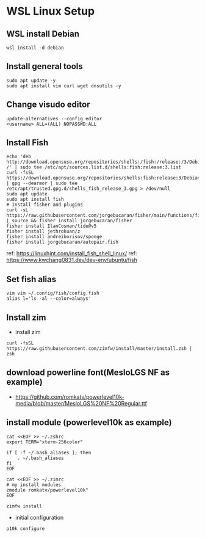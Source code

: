 # WSL Linux Setup

## WSL install Debian
```shell
wsl install -d debian
```

## Install general tools
```shell
sudo apt update -y
sudo apt install vim curl wget dnsutils -y
```

## Change visudo editor
```shell
update-alternatives --config editor
<username> ALL=(ALL) NOPASSWD:ALL
```

## Install Fish
```shell
echo 'deb http://download.opensuse.org/repositories/shells:/fish:/release:/3/Debian_11/ /' | sudo tee /etc/apt/sources.list.d/shells:fish:release:3.list
curl -fsSL https://download.opensuse.org/repositories/shells:fish:release:3/Debian_11/Release.key | gpg --dearmor | sudo tee /etc/apt/trusted.gpg.d/shells_fish_release_3.gpg > /dev/null
sudo apt update
sudo apt install fish
# Install fisher and plugins
curl -sL https://raw.githubusercontent.com/jorgebucaran/fisher/main/functions/fisher.fish | source && fisher install jorgebucaran/fisher
fisher install IlanCosman/tide@v5
fisher install jethrokuan/z
fisher install andreiborisov/sponge
fisher install jorgebucaran/autopair.fish
```
ref: https://linuxhint.com/install_fish_shell_linux/
ref: https://www.kwchang0831.dev/dev-env/ubuntu/fish

## Set fish alias
```shell
vim vim ~/.config/fish/config.fish
alias l='ls -al --color=always'

```




## Install zim
- install zim
```shell
curl -fsSL https://raw.githubusercontent.com/zimfw/install/master/install.zsh | zsh
```

## download powerline font(MesloLGS NF as example)
- https://github.com/romkatv/powerlevel10k-media/blob/master/MesloLGS%20NF%20Regular.ttf


## install module (powerlevel10k as example)
```shell
cat <<EOF >> ~/.zshrc
export TERM="xterm-256color"

if [ -f ~/.bash_aliases ]; then
    . ~/.bash_aliases
fi
EOF

cat <<EOF >> ~/.zimrc
# my install modules
zmodule romkatv/powerlevel10k"
EOF

zimfw install
```

- initial configuration
```shell
p10k configure
```